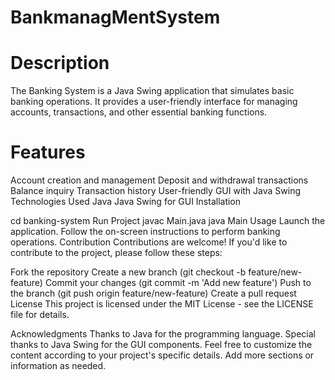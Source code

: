  # BankmanagMentSystem

# Description
The Banking System is a Java Swing application that simulates basic banking operations. It provides a user-friendly interface for managing accounts, transactions, and other essential banking functions.

# Features
Account creation and management
Deposit and withdrawal transactions
Balance inquiry
Transaction history
User-friendly GUI with Java Swing
Technologies Used
Java
Java Swing for GUI
Installation


cd banking-system
Run Project
javac Main.java
java Main
Usage
Launch the application.
Follow the on-screen instructions to perform banking operations.
Contribution
Contributions are welcome! If you'd like to contribute to the project, please follow these steps:

Fork the repository
Create a new branch (git checkout -b feature/new-feature)
Commit your changes (git commit -m 'Add new feature')
Push to the branch (git push origin feature/new-feature)
Create a pull request
License
This project is licensed under the MIT License - see the LICENSE file for details.

Acknowledgments
Thanks to Java for the programming language.
Special thanks to Java Swing for the GUI components.
Feel free to customize the content according to your project's specific details. Add more sections or information as needed.
